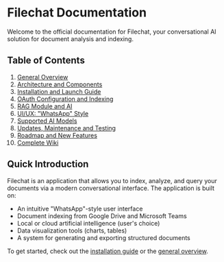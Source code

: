 
# Filechat Documentation

Welcome to the official documentation for Filechat, your conversational AI solution for document analysis and indexing.

## Table of Contents

1. [General Overview](./presentation.md)
2. [Architecture and Components](./architecture.md)
3. [Installation and Launch Guide](./installation.md)
4. [OAuth Configuration and Indexing](./oauth-indexation.md)
5. [RAG Module and AI](./rag-ia.md)
6. [UI/UX: "WhatsApp" Style](./ui-ux.md)
7. [Supported AI Models](./ai-models.md)
8. [Updates, Maintenance and Testing](./maintenance.md)
9. [Roadmap and New Features](./roadmap.md)
10. [Complete Wiki](./wiki.md)

## Quick Introduction

Filechat is an application that allows you to index, analyze, and query your documents via a modern conversational interface. The application is built on:

- An intuitive "WhatsApp"-style user interface 
- Document indexing from Google Drive and Microsoft Teams
- Local or cloud artificial intelligence (user's choice)
- Data visualization tools (charts, tables)
- A system for generating and exporting structured documents

To get started, check out the [installation guide](./installation.md) or the [general overview](./presentation.md).
